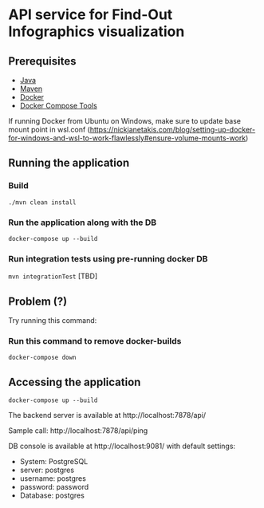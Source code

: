 # API service for Find-Out Infographics visualization  


## Prerequisites
- [Java](https://java.com/en/download/)
- [Maven](https://maven.apache.org/)
- [Docker](https://www.docker.com/)
- [Docker Compose Tools](https://docs.docker.com/compose/install/)

If running Docker from Ubuntu on Windows, make sure to update base mount point in wsl.conf (https://nickjanetakis.com/blog/setting-up-docker-for-windows-and-wsl-to-work-flawlessly#ensure-volume-mounts-work)  

## Running the application

### Build
`./mvn clean install`
### Run the application along with the DB 
`docker-compose up --build`
### Run integration tests using pre-running docker DB
`mvn integrationTest`  [TBD]

## Problem (?)
Try running this command:

### Run this command to remove docker-builds
`docker-compose down`

## Accessing the application
`docker-compose up --build`

The backend server is available at http://localhost:7878/api/

Sample call: http://localhost:7878/api/ping

DB console is available at http://localhost:9081/ with default settings:
- System: PostgreSQL
- server: postgres
- username: postgres
- password: password
- Database: postgres

 
